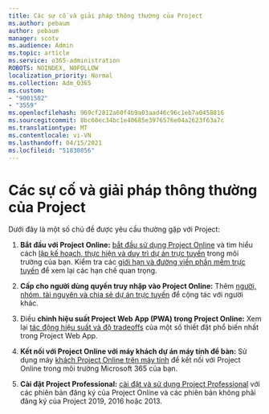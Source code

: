 ```yaml
---
title: Các sự cố và giải pháp thông thường của Project
ms.author: pebaum
author: pebaum
manager: scotv
ms.audience: Admin
ms.topic: article
ms.service: o365-administration
ROBOTS: NOINDEX, NOFOLLOW
localization_priority: Normal
ms.collection: Adm_O365
ms.custom:
- "9001502"
- "3559"
ms.openlocfilehash: 969cf2812a60f4b9a03aad46c96c1eb7a0458816
ms.sourcegitcommit: 8bc60ec34bc1e40685e3976576e04a2623f63a7c
ms.translationtype: MT
ms.contentlocale: vi-VN
ms.lasthandoff: 04/15/2021
ms.locfileid: "51830856"
---
```

# <a name="project-common-issues-and-resolutions"></a>Các sự cố và giải pháp thông thường của Project

Dưới đây là một số chủ đề được yêu cầu thường gặp với Project:

1. **Bắt đầu với Project Online:**  [bắt đầu sử dụng Project Online](https://docs.microsoft.com/ProjectOnline/get-started-with-project-online) và tìm hiểu cách [lập kế hoạch, thực hiện và duy trì dự án trực tuyến](https://docs.microsoft.com/projectonline/project-online) trong môi trường của bạn. Kiểm tra các [giới hạn và đường viền phần mềm trực tuyến](https://docs.microsoft.com/ProjectOnline/project-online-software-boundaries-and-limits) để xem lại các hạn chế quan trọng.

2. **Cấp cho người dùng quyền truy nhập vào Project Online:** Thêm [người, nhóm, tài nguyên và chia sẻ dự án trực tuyến](https://docs.microsoft.com/projectonline/step-2-add-people-to-project-online) để cộng tác với người khác. 

3. Điều **chỉnh hiệu suất Project Web App (PWA) trong Project Online:** Xem lại [tác động hiệu suất và độ tradeoffs](https://docs.microsoft.com/projectonline/tune-project-online-performance) của một số thiết đặt phổ biến nhất trong Project Web App.

4. **Kết nối với Project Online với máy khách dự án máy tính để bàn:** Sử dụng máy [khách Project Online trên máy tính](https://docs.microsoft.com/projectonline/connect-to-project-online-with-the-project-online-desktop-client) để kết nối với Project Online trong môi trường Microsoft 365 của bạn. 

5. **Cài đặt Project Professional:** [cài đặt và sử dụng Project Professional](https://support.office.com/article/install-project-7059249b-d9fe-4d61-ab96-5c5bf435f281) với các phiên bản đăng ký của Project Online và các phiên bản không phải đăng ký của Project 2019, 2016 hoặc 2013.
